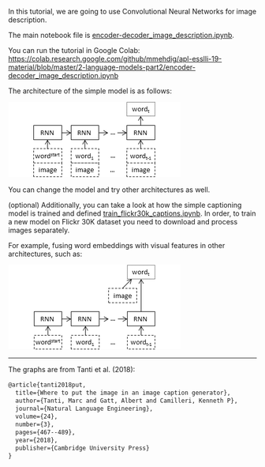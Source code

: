 In this tutorial, we are going to use Convolutional Neural Networks for image description.

The main notebook file is [encoder-decoder_image_description.ipynb](encoder-decoder_image_description.ipynb).

You can run the tutorial in Google Colab:
https://colab.research.google.com/github/mmehdig/apl-esslli-19-material/blob/master/2-language-models-part2/encoder-decoder_image_description.ipynb

The architecture of the simple model is as follows:

![](architecture_par.png)

You can change the model and try other architectures as well.

(optional) Additionally, you can take a look at how the simple captioning model is trained and defined [train_flickr30k_captions.ipynb](train_flickr30k_captions.ipynb).
In order, to train a new model on Flickr 30K dataset you need to download and process images separately. 

For example, fusing word embeddings with visual features in other architectures, such as:

![](architecture_merge.png)


-----

The graphs are from Tanti et al. (2018):
```
@article{tanti2018put,
  title={Where to put the image in an image caption generator},
  author={Tanti, Marc and Gatt, Albert and Camilleri, Kenneth P},
  journal={Natural Language Engineering},
  volume={24},
  number={3},
  pages={467--489},
  year={2018},
  publisher={Cambridge University Press}
}
```
